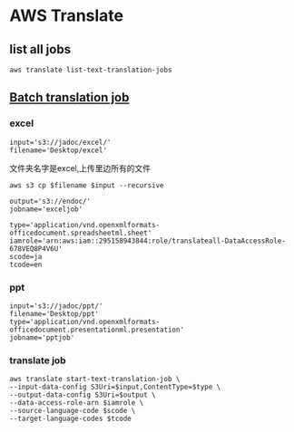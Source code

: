 # AWS Translate
## list all jobs

```
aws translate list-text-translation-jobs
```

## [Batch translation job](https://docs.aws.amazon.com/cli/latest/reference/translate/start-text-translation-job.html)


### excel
```
input='s3://jadoc/excel/'
filename='Desktop/excel'
```
文件夹名字是excel,上传里边所有的文件
```
aws s3 cp $filename $input --recursive
```

```
output='s3://endoc/'
jobname='exceljob'
```
```
type='application/vnd.openxmlformats-officedocument.spreadsheetml.sheet'
iamrole='arn:aws:iam::295158943844:role/translateall-DataAccessRole-678VEQ8P4V6U'
scode=ja
tcode=en

```
### ppt

```
input='s3://jadoc/ppt/'
filename='Desktop/ppt'
type='application/vnd.openxmlformats-officedocument.presentationml.presentation'
jobname='pptjob'
```
### translate job
```
aws translate start-text-translation-job \
--input-data-config S3Uri=$input,ContentType=$type \
--output-data-config S3Uri=$output \
--data-access-role-arn $iamrole \
--source-language-code $scode \
--target-language-codes $tcode

```
